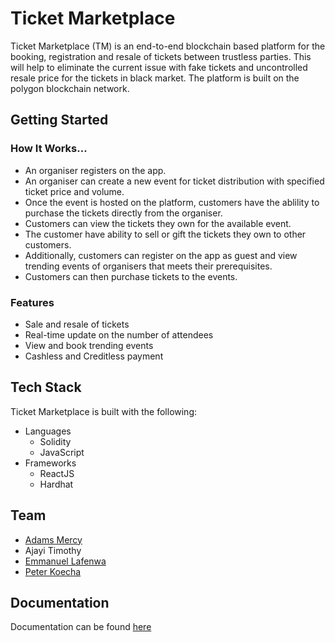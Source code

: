 # Ticket Marketplace 
Ticket Marketplace \(TM\) is an end-to-end blockchain based platform for the  booking, registration and resale of tickets between trustless parties. This will help to eliminate the current issue with fake tickets and uncontrolled resale price for the tickets in black market. The platform is built on the polygon blockchain network.

## Getting Started 
### How It Works...
- An organiser registers on the app.
- An organiser can create a new event for ticket distribution with specified ticket price and volume.
- Once the event is hosted on the platform, customers have the ablility to purchase the tickets directly from the organiser. 
- Customers can view the tickets they own for the available event.
- The customer have ability to sell or gift the tickets they own to other customers.
- Additionally, customers can register on the app as guest and view trending events of organisers that meets their prerequisites.
- Customers can then purchase tickets to the events.

### Features
* Sale and resale of tickets 
* Real-time update on the number of attendees
* View and book trending events 
* Cashless and Creditless payment 

## Tech Stack
Ticket Marketplace is built with the following: 
* Languages 
    * Solidity
    * JavaScript 
* Frameworks 
    * ReactJS
    * Hardhat

## Team
* [Adams Mercy](https://github.com/mercy-wumi)
* Ajayi Timothy
* [Emmanuel Lafenwa](https://github.com/leoemaxie)
* [Peter Koecha](https://github.com/peter571)

## Documentation
Documentation can be found [here](https://docs.google.com/document/d/1vp98tJqhMZESz5Z6bKTDtwj0Y2gax531fs9tIiLN9_E/edit?usp=drivesdk)
